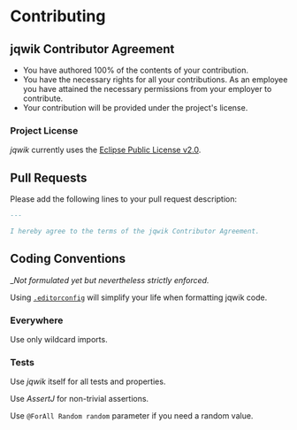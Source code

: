# Contributing

## jqwik Contributor Agreement

- You have authored 100% of the contents of your contribution.
- You have the necessary rights for all your contributions. As an employee
  you have attained the necessary permissions from your employer to contribute.
- Your contribution will be provided under the project's license.

### Project License

_jqwik_ currently uses the [Eclipse Public License v2.0](./LICENSE.md).

## Pull Requests

Please add the following lines to your pull request description:

```markdown
---

I hereby agree to the terms of the jqwik Contributor Agreement.
```

## Coding Conventions

__Not formulated yet but nevertheless strictly enforced._

Using [`.editorconfig`](./.editorconfig) will simplify your life when formatting jqwik code.

### Everywhere

Use only wildcard imports.

### Tests

Use _jqwik_ itself for all tests and properties.

Use _AssertJ_ for non-trivial assertions.

Use `@ForAll Random random` parameter if you need a random value. 